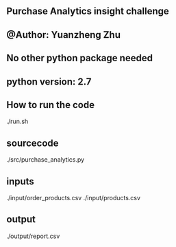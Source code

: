## Purchase Analytics insight challenge
## @Author: Yuanzheng Zhu
## No other python package needed
## python version: 2.7

## How to run the code
./run.sh

## sourcecode
./src/purchase_analytics.py

## inputs
./input/order_products.csv ./input/products.csv

## output
./output/report.csv